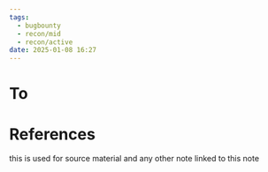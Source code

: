 ```yaml
---
tags:
  - bugbounty
  - recon/mid
  - recon/active
date: 2025-01-08 16:27
---
```

# To



# References
this is used for source material and any other note linked to this note
